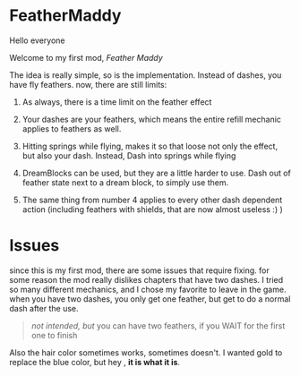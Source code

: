 # FeatherMaddy

Hello everyone

Welcome to my first mod, *Feather Maddy* 

The idea is really simple, so is the implementation. Instead of dashes, you have fly feathers.
now, there are still limits:

1. As always, there is a time limit on the feather effect

2. Your dashes are your feathers, which means the entire refill mechanic applies to feathers as well.

3. Hitting springs while flying, makes it so that loose not only the effect, but also your dash. Instead, Dash into
 springs while flying

4. DreamBlocks can be used, but they are a little harder to use. Dash out of feather state next to a dream block,
 to simply use them.

5. The same thing from number 4 applies to every other dash dependent action (including feathers with shields, that 
are now almost useless :) )

# Issues

since this is my first mod, there are some issues that require fixing.
for some reason the mod really dislikes chapters that have two dashes.
I tried so many different mechanics, and I chose my favorite to leave in the game.
when you have two dashes, you only get one feather, but get to do a normal dash after the use.

> *not intended, but* you can have two feathers, if you WAIT for the first one to finish

Also the hair color sometimes works, sometimes doesn't. I wanted gold to replace the blue color, but hey
, **it is what it is**.